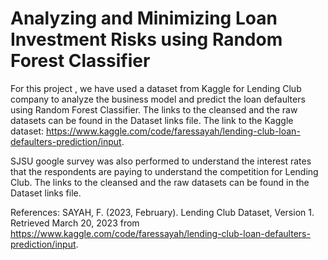 # Analyzing and Minimizing Loan Investment Risks using Random Forest Classifier

For this project , we have used a dataset from Kaggle for Lending Club company to analyze the business model and predict the loan defaulters using 
Random Forest Classifier. The links to the cleansed and the raw datasets can be found in the Dataset links file. 
The link to the Kaggle dataset: https://www.kaggle.com/code/faressayah/lending-club-loan-defaulters-prediction/input.

SJSU google survey was also performed to understand the interest rates that the respondents are paying to understand the competition for Lending Club.
The links to the cleansed and the raw datasets can be found in the Dataset links file. 

References:
SAYAH, F. (2023, February). Lending Club Dataset, Version 1. Retrieved March 20, 2023 from https://www.kaggle.com/code/faressayah/lending-club-loan-defaulters-prediction/input.

